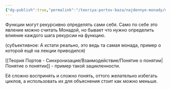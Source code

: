 ```yaml
---
{"dg-publish":true,"permalink":"/teoriya-portov-baza/najdennye-monady/monada-zacziklennosti-funkczii/"}
---
```


Функции могут рекурсивно определять сами себя. Само по себе это явление можно считать Монадой, но бывает что нужно определить влияние каждого шага рекурсии на функцию.

(субъективное: А кстати реально, это ведь та самая монада, пример о которой ещё на лекции приводился)

[[Теория Портов - Синхронизация/Взаимодействие/Понятие о понятии\|Понятие о понятии]] - пример такой зацикленности.

Её сложно воспринять и сложно понять, оттого желательно избегать циклов, а использовать их для объяснения стоит как можно меньше.